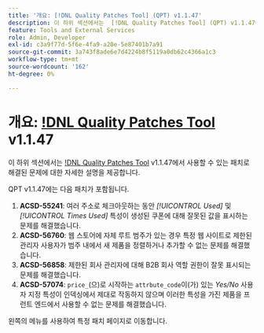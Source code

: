```yaml
---
title: '개요: [!DNL Quality Patches Tool] (QPT) v1.1.47'
description: 이 하위 섹션에서는  [!DNL Quality Patches Tool] (QPT) v1.1.47에서 사용할 수 있는 패치로 해결된 문제에 대한 자세한 설명을 제공합니다.
feature: Tools and External Services
role: Admin, Developer
exl-id: c3a9f77d-5f6e-4fa9-a20e-5e87401b7a91
source-git-commit: 3a743f8ade6e7d4224b8f5119a0db62c4366a1c3
workflow-type: tm+mt
source-wordcount: '162'
ht-degree: 0%

---
```


# 개요: [!DNL Quality Patches Tool](QPT) v1.1.47

이 하위 섹션에서는 [!DNL Quality Patches Tool](QPT) v1.1.47에서 사용할 수 있는 패치로 해결된 문제에 대한 자세한 설명을 제공합니다.

QPT v1.1.47에는 다음 패치가 포함됩니다.

1. **ACSD-55241**: 여러 주소로 체크아웃하는 동안 *[!UICONTROL Used]* 및 *[!UICONTROL Times Used]* 특성이 생성된 쿠폰에 대해 잘못된 값을 표시하는 문제를 해결했습니다.
1. **ACSD-56760**: 웹 스토어에 자체 루트 범주가 있는 경우 특정 웹 사이트로 제한된 관리자 사용자가 범주 내에서 새 제품을 정렬하거나 추가할 수 없는 문제를 해결했습니다.
1. **ACSD-56858**: 제한된 회사 관리자에 대해 B2B 회사 역할 권한이 잘못 표시되는 문제를 해결했습니다.
1. **ACSD-57074**: `price_`(으)로 시작하는 `attrbute_code`이(가) 있는 *Yes/No* 사용자 지정 특성이 인덱싱에서 제대로 작동하지 않으며 이러한 특성을 가진 제품을 프런트 엔드에서 사용할 수 없는 문제를 해결했습니다.

왼쪽의 메뉴를 사용하여 특정 패치 페이지로 이동합니다.
